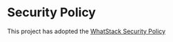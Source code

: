 # Security Policy

This project has adopted the [WhatStack Security Policy](https://docs.whatstack.io/security/security-policy)
